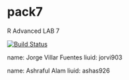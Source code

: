 # pack7
R Advanced LAB 7

[![Build Status](https://travis-ci.org/jvf96/pack7.svg?branch=master)](https://travis-ci.org/jvf96/pack7)

name: Jorge Villar Fuentes liuid: jorvi903

name: Ashraful Alam liuid: ashas926
